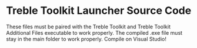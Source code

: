 # Treble Toolkit Launcher Source Code
These files must be paired with the Treble Toolkit and Treble Toolkit Additional Files executable to work properly.
The compiled .exe file must stay in the main folder to work properly. Compile on Visual Studio!
